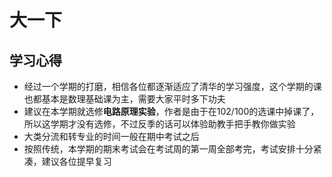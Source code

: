 # 大一下
## 学习心得
- 经过一个学期的打磨，相信各位都逐渐适应了清华的学习强度，这个学期的课也都基本是数理基础课为主，需要大家平时多下功夫
- 建议在本学期就选修**电路原理实验**，作者是由于在102/100的选课中掉课了，所以这学期才没有选修，不过反季的话可以体验助教手把手教你做实验
- 大类分流和转专业的时间一般在期中考试之后
- 按照传统，本学期的期末考试会在考试周的第一周全部考完，考试安排十分紧凑，建议各位提早复习
